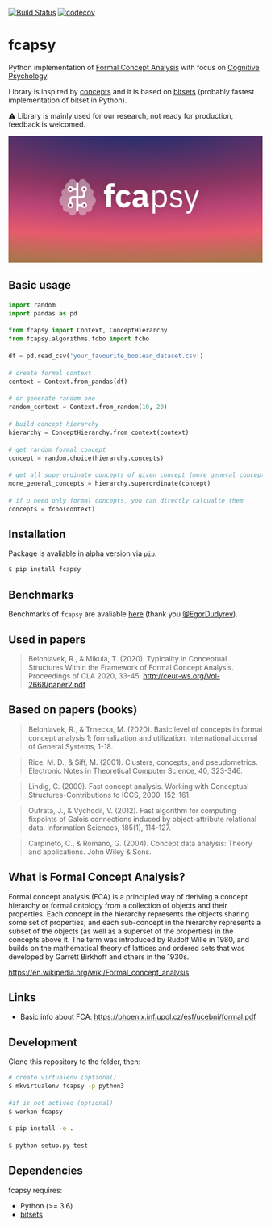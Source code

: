 [![Build Status](https://travis-ci.com/mikulatomas/fcapsy.svg?branch=development)](https://travis-ci.com/mikulatomas/fcapsy)
[![codecov](https://codecov.io/gh/mikulatomas/fcapsy/branch/development/graph/badge.svg?token=ky2GUW51mj)](https://codecov.io/gh/mikulatomas/fcapsy)

# fcapsy

Python implementation of [Formal Concept Analysis](https://en.wikipedia.org/wiki/Formal_concept_analysis) with focus on [Cognitive Psychology](https://en.wikipedia.org/wiki/Cognitive_psychology).

Library is inspired by [concepts](https://github.com/xflr6/concepts) and it is based on [bitsets](https://github.com/xflr6/bitsets) (probably fastest implementation of bitset in Python).

⚠️ Library is mainly used for our research, not ready for production, feedback is welcomed.

![logo](https://github.com/mikulatomas/fcapsy/raw/development/logo.png)

## Basic usage
```python
import random
import pandas as pd

from fcapsy import Context, ConceptHierarchy
from fcapsy.algorithms.fcbo import fcbo

df = pd.read_csv('your_favourite_boolean_dataset.csv')

# create formal context
context = Context.from_pandas(df)

# or generate random one
random_context = Context.from_random(10, 20)

# build concept hierarchy
hierarchy = ConceptHierarchy.from_context(context)

# get random formal concept
concept = random.choice(hierarchy.concepts)

# get all superordinate concepts of given concept (more general concepts)
more_general_concepts = hierarchy.superordinate(concept)

# if u need only formal concepts, you can directly calcualte them
concepts = fcbo(context)
```

## Installation
Package is avaliable in alpha version via `pip`.

```bash
$ pip install fcapsy
```

## Benchmarks
Benchmarks of `fcapsy` are avaliable [here](https://github.com/EgorDudyrev/FCApy/blob/feature/benchmarking/notebooks/Performance_Benchmark/Performance_Benchmark.ipynb) (thank you [@EgorDudyrev](https://github.com/EgorDudyrev)).

## Used in papers

> Belohlavek, R., & Mikula, T. (2020). Typicality in Conceptual Structures Within the Framework of Formal Concept Analysis. Proceedings of CLA 2020, 33-45.
http://ceur-ws.org/Vol-2668/paper2.pdf

## Based on papers (books)
> Belohlavek, R., & Trnecka, M. (2020). Basic level of concepts in formal concept analysis 1: formalization and utilization. International Journal of General Systems, 1-18.

> Rice, M. D., & Siff, M. (2001). Clusters, concepts, and pseudometrics. Electronic Notes in Theoretical Computer Science, 40, 323-346.

> Lindig, C. (2000). Fast concept analysis. Working with Conceptual Structures-Contributions to ICCS, 2000, 152-161.

> Outrata, J., & Vychodil, V. (2012). Fast algorithm for computing fixpoints of Galois connections induced by object-attribute relational data. Information Sciences, 185(1), 114-127.

> Carpineto, C., & Romano, G. (2004). Concept data analysis: Theory and applications. John Wiley & Sons.


## What is Formal Concept Analysis?

Formal concept analysis (FCA) is a principled way of deriving a concept hierarchy or formal ontology from a collection of objects and their properties. Each concept in the hierarchy represents the objects sharing some set of properties; and each sub-concept in the hierarchy represents a subset of the objects (as well as a superset of the properties) in the concepts above it. The term was introduced by Rudolf Wille in 1980, and builds on the mathematical theory of lattices and ordered sets that was developed by Garrett Birkhoff and others in the 1930s.

https://en.wikipedia.org/wiki/Formal_concept_analysis

## Links
* Basic info about FCA: https://phoenix.inf.upol.cz/esf/ucebni/formal.pdf

## Development

Clone this repository to the folder, then:

```bash
# create virtualenv (optional)
$ mkvirtualenv fcapsy -p python3

#if is not actived (optional)
$ workon fcapsy 

$ pip install -e .

$ python setup.py test
```

## Dependencies

fcapsy requires:

* Python (>= 3.6)
* [bitsets](https://github.com/xflr6/bitsets)
